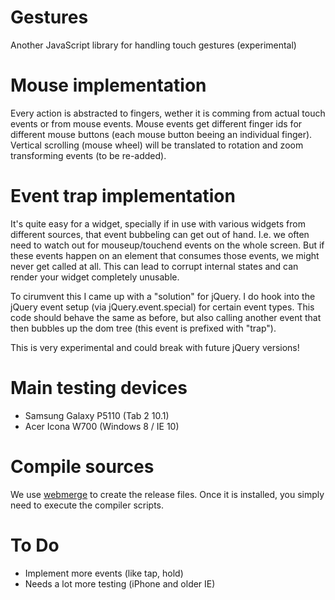 Gestures
========

Another JavaScript library for handling touch gestures (experimental)

Mouse implementation
====================

Every action is abstracted to fingers, wether it is comming from
actual touch events or from mouse events. Mouse events get different
finger ids for different mouse buttons (each mouse button beeing an
individual finger). Vertical scrolling (mouse wheel) will be translated
to rotation and zoom transforming events (to be re-added).

Event trap implementation
=========================

It's quite easy for a widget, specially if in use with various widgets from
different sources, that event bubbeling can get out of hand. I.e. we often need
to watch out for mouseup/touchend events on the whole screen. But if these
events happen on an element that consumes those events, we might never get
called at all. This can lead to corrupt internal states and can render your
widget completely unusable.

To cirumvent this I came up with a "solution" for jQuery. I do hook into
the jQuery event setup (via jQuery.event.special) for certain event types.
This code should behave the same as before, but also calling another event
that then bubbles up the dom tree (this event is prefixed with "trap").

This is very experimental and could break with future jQuery versions!

Main testing devices
====================

- Samsung Galaxy P5110 (Tab 2 10.1)
- Acer Icona W700 (Windows 8 / IE 10)

Compile sources
===============

We use [webmerge](https://github.com/mgreter/webmerge) to create the release
files. Once it is installed, you simply need to execute the compiler scripts.

To Do
=====

- Implement more events (like tap, hold)
- Needs a lot more testing (iPhone and older IE)

